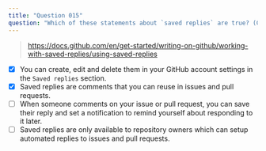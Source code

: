 ```yaml
---
title: "Question 015"
question: "Which of these statements about `saved replies` are true? (Choose two.)"
---
```



> https://docs.github.com/en/get-started/writing-on-github/working-with-saved-replies/using-saved-replies
- [x] You can create, edit and delete them in your GitHub account settings in the `Saved replies` section.
- [x] Saved replies are comments that you can reuse in issues and pull requests.
- [ ] When someone comments on your issue or pull request, you can save their reply and set a notification to remind yourself about responding to it later.
- [ ] Saved replies are only available to repository owners which can setup automated replies to issues and pull requests.
